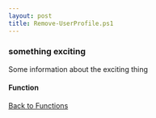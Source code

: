```yaml
---
layout: post
title: Remove-UserProfile.ps1
---
```


### something exciting

Some information about the exciting thing

#### Function

<script src="https://gist-it.appspot.com/github.com/BanterBoy/scripts-blog/blob/master/PowerShell/functions/Remove-UserProfile.ps1" crossorigin="anonymous"></script>

<a href="/menu/_pages/functions.html">Back to Functions</a>
